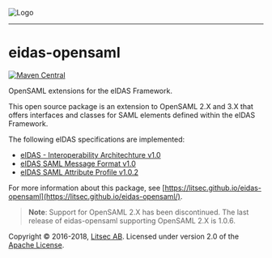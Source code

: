 ![Logo](https://github.com/litsec/eidas-opensaml/blob/master/docs/img/litsec-small.png)

------

# eidas-opensaml

[![Maven Central](https://maven-badges.herokuapp.com/maven-central/se.litsec.eidas/eidas-opensaml3/badge.svg)](https://maven-badges.herokuapp.com/maven-central/se.litsec.eidas/eidas-opensaml3)

OpenSAML extensions for the eIDAS Framework.

This open source package is an extension to OpenSAML 2.X and 3.X that offers interfaces and classes for SAML elements defined within the eIDAS Framework.

The following eIDAS specifications are implemented:
* [eIDAS - Interoperability Architechture v1.0](https://joinup.ec.europa.eu/sites/default/files/eidas_interoperability_architecture_v1.00.pdf)
* [eIDAS SAML Message Format v1.0](https://joinup.ec.europa.eu/sites/default/files/eidas_message_format_v1.0.pdf)
* [eIDAS SAML Attribute Profile v1.0.2](https://joinup.ec.europa.eu/sites/default/files/eidas_saml_attribute_profile_v1.0_2.pdf) 

For more information about this package, see  [https://litsec.github.io/eidas-opensaml](https://litsec.github.io/eidas-opensaml/).

> **Note**: Support for OpenSAML 2.X has been discontinued. The last release of eidas-opensaml supporting OpenSAML 2.X is 1.0.6.

Copyright &copy; 2016-2018, [Litsec AB](http://www.litsec.se). Licensed under version 2.0 of the [Apache License](http://www.apache.org/licenses/LICENSE-2.0).

